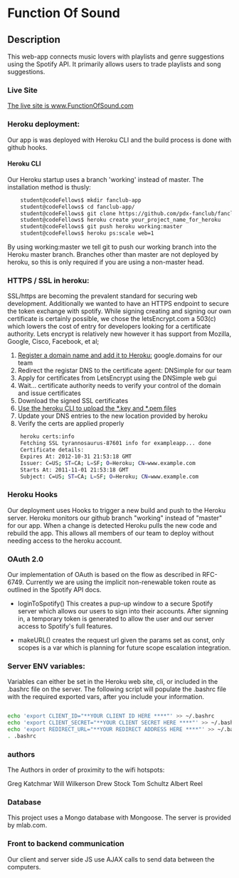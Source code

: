 # Function Of Sound

## Description

This web-app connects music lovers with playlists and genre suggestions using the Spotify API. It primarily allows users to trade playlists and song suggestions.

### Live Site

[The live site is www.FunctionOfSound.com ](HTTPS://www.FunctionOfSound.com/)


### Heroku deployment:

Our app is was deployed with Heroku CLI and the build process is done with github hooks.

#### Heroku CLI

Our Heroku startup uses a branch 'working' instead of master. The installation method is thusly:
``` bash
    student@codeFellows$ mkdir fanclub-app
    student@codeFellows$ cd fanclub-app/
    student@codeFellows$ git clone https://github.com/pdx-fanclub/fanclub-app.git
    student@codeFellows$ heroku create your_project_name_for_heroku
    student@codeFellows$ git push heroku working:master
    student@codeFellows$ heroku ps:scale web=1
```

By using working:master we tell git to push our working branch into the Heroku master branch. Branches other than master are not deployed by heroku, so this is only required if you are using a non-master head.

### HTTPS / SSL in heroku:

SSL/https are becoming the prevalent standard for securing web development. Additionally we wanted to have an HTTPS endpoint to secure the token exchange with spotify. While signing creating and signing our own certificate is certainly possible, we chose the letsEncrypt.com a 503(c) which lowers the cost of entry for developers looking for a certificate authority. Lets encrypt is relatively new however it has support from Mozilla, Google, Cisco, Facebook, et al;

 1. [Register a domain name and add it to Heroku:](https://devcenter.heroku.com/articles/custom-domains) google.domains for our team
 2. Redirect the registar DNS to the certificate agent: DNSimple for our team
 3. Apply for certificates from LetsEncrypt using the DNSimple web gui
 4. Wait... certificate authority needs to verify your control of the domain and issue certificates
 5. Download the signed SSL certificates
 6. [Use the heroku CLI to upload the *.key and *.pem files](https://devcenter.heroku.com/articles/ssl#add-certificate-and-intermediaries)
 7. Update your DNS entries to the new location provided by heroku
 8. Verify the certs are applied properly

``` bash
    heroku certs:info
    Fetching SSL tyrannosaurus-87601 info for exampleapp... done
    Certificate details:
    Expires At: 2012-10-31 21:53:18 GMT
    Issuer: C=US; ST=CA; L=SF; O=Heroku; CN=www.example.com
    Starts At: 2011-11-01 21:53:18 GMT
    Subject: C=US; ST=CA; L=SF; O=Heroku; CN=www.example.com
```

### Heroku Hooks 

Our deployment uses Hooks to trigger a new build and push to the Heroku server. Heroku monitors our github branch "working" instead of "master" for our app. When a change is detected Heroku pulls the new code and rebuild the app. This allows all members of our team to deploy without needing access to the heroku account.

### OAuth 2.0

Our implementation of OAuth is based on the flow as described in RFC-6749. Currently we are using the implicit non-renewable token route as outlined in the Spotify API docs.

* loginToSpotify()
This creates a pup-up window to a secure Spotify server which allows our users to sign into their accounts. After signning in, a temporary token is generated to allow the user and our server access to Spotify's full features.

* makeURL()
creates the request url given the params set as const, only scopes is a var which is planning for future scope escalation integration.

### Server ENV variables:

Variables can either be set in the Heroku web site, cli, or included in the .bashrc file on the server. The following script will populate the .bashrc file with the required exported vars, after you include your information.

```bash

echo 'export CLIENT_ID="**YOUR CLIENT ID HERE ****"' >> ~/.bashrc
echo 'export CLIENT_SECRET="**YOUR CLIENT SECRET HERE ****"' >> ~/.bashrc
echo 'export REDIRECT_URL="**YOUR REDIRECT ADDRESS HERE ****"' >> ~/.bashrc
. .bashrc
```

### authors

The Authors in order of proximity to the wifi hotspots:

Greg Katchmar
Will Wilkerson 
Drew Stock
Tom Schultz
Albert Reel

### Database

This project uses a Mongo database with Mongoose. The server is provided by mlab.com.

### Front to backend communication

Our client and server side JS use AJAX calls to send data between the computers.